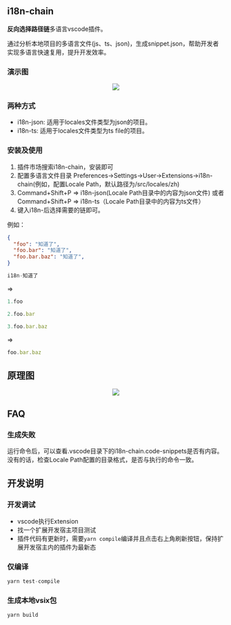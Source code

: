 ## i18n-chain
**反向选择路径链**多语言vscode插件。

通过分析本地项目的多语言文件(js、ts、json)，生成snippet.json，帮助开发者实现多语言快速复用，提升开发效率。

### 演示图
<p align="center">
  <img src="https://imgur.com/tO0oXjk.gif" />
</p>


### 两种方式
- i18n-json: 适用于locales文件类型为json的项目。
- i18n-ts: 适用于locales文件类型为ts file的项目。


### 安装及使用

1. 插件市场搜索i18n-chain，安装即可
2. 配置多语言文件目录 Preferences->Settings->User->Extensions->i18n-chain(例如，配置Locale Path，默认路径为/src/locales/zh)
3. Command+Shift+P => i18n-json(Locale Path目录中的内容为json文件) 或者 Command+Shift+P => i18n-ts（Locale Path目录中的内容为ts文件）
4. 键入i18n-后选择需要的链即可。


例如：

```json
{
  "foo": "知道了",
  "foo.bar": "知道了",
  "foo.bar.baz": "知道了",
}
```

```js
i18n-知道了
```
=> 
```js
1.foo

2.foo.bar

3.foo.bar.baz

```

=>
```js
foo.bar.baz
```

## 原理图
<p align="center">
  <img src="https://imgur.com/WG7Cc1m.jpeg" />
</p>

## FAQ
### 生成失败

运行命令后，可以查看.vscode目录下的i18n-chain.code-snippets是否有内容。
没有的话，检查Locale Path配置的目录格式，是否与执行的命令一致。

## 开发说明

### 开发调试
- vscode执行Extension
- 找一个扩展开发宿主项目测试
- 插件代码有更新时，需要`yarn compile`编译并且点击右上角刷新按钮，保持扩展开发宿主内的插件为最新态

### 仅编译
```js
yarn test-compile
```
### 生成本地vsix包
```js
yarn build
```

